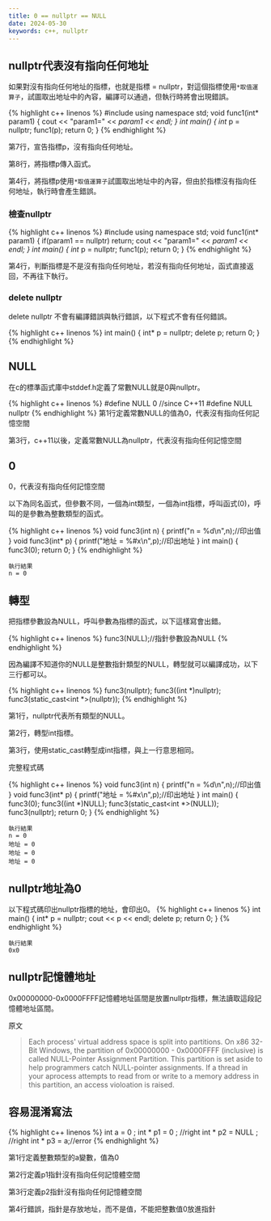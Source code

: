 ```yaml
---
title: 0 == nullptr == NULL
date: 2024-05-30
keywords: c++, nullptr
---
```


## nullptr代表沒有指向任何地址

如果對沒有指向任何地址的指標，也就是指標 = nullptr，對這個指標使用`*取值運算子`，試圖取出地址中的內容，編譯可以通過，但執行時將會出現錯誤。

{% highlight c++ linenos %}
#include <iostream>
using namespace std;
void func1(int* param1) {
    cout << "param1=" << *param1 << endl;
}
int main() {
    int* p = nullptr;
    func1(p);
    return 0;
}
{% endhighlight %}

第7行，宣告指標p，沒有指向任何地址。

第8行，將指標p傳入函式。

第4行，將指標p使用`*取值運算子`試圖取出地址中的內容，但由於指標沒有指向任何地址，執行時會產生錯誤。


### 檢查nullptr

{% highlight c++ linenos %}
#include <iostream>
using namespace std;
void func1(int* param1) {
    if(param1 == nullptr) return;
    cout << "param1=" << *param1 << endl;
}
int main() {
    int* p = nullptr;
    func1(p);
    return 0;
}
{% endhighlight %}

第4行，判斷指標是不是沒有指向任何地址，若沒有指向任何地址，函式直接返回，不再往下執行。

### delete nullptr

delete nullptr 不會有編譯錯誤與執行錯誤，以下程式不會有任何錯誤。

{% highlight c++ linenos %}
int main() {
    int* p = nullptr;
    delete p;
    return 0;
}
{% endhighlight %}

## NULL

在c的標準函式庫中stddef.h定義了常數NULL就是0與nullptr。

{% highlight c++ linenos %}
#define NULL 0
//since C++11
#define NULL nullptr
{% endhighlight %}
第1行定義常數NULL的值為0，代表沒有指向任何記憶空間

第3行，c++11以後，定義常數NULL為nullptr，代表沒有指向任何記憶空間

## 0

0，代表沒有指向任何記憶空間

以下為同名函式，但參數不同，一個為int類型，一個為int指標，呼叫函式(0)，呼叫的是參數為整數類型的函式。

{% highlight c++ linenos %}
void func3(int n) {
    printf("n = %d\n",n);//印出值
}
void func3(int* p) {
    printf("地址 = %#x\n",p);//印出地址
}
int main() {
    func3(0);
    return 0;
}
{% endhighlight %}

```
執行結果
n = 0
```

## 轉型

把指標參數設為NULL，呼叫參數為指標的函式，以下這樣寫會出錯。

{% highlight c++ linenos %}
func3(NULL);//指針參數設為NULL
{% endhighlight %}

因為編譯不知道你的NULL是整數指針類型的NULL，轉型就可以編譯成功，以下三行都可以。

{% highlight c++ linenos %}
func3(nullptr);
func3((int *)nullptr);
func3(static_cast<int *>(nullptr));
{% endhighlight %}

第1行，nullptr代表所有類型的NULL。

第2行，轉型int指標。

第3行，使用static_cast轉型成int指標，與上一行意思相同。


完整程式碼

{% highlight c++ linenos %}
void func3(int n) {
    printf("n = %d\n",n);//印出值
}
void func3(int* p) {
    printf("地址 = %#x\n",p);//印出地址
}
int main() {
    func3(0);
    func3((int *)NULL);
    func3(static_cast<int *>(NULL));
    func3(nullptr);
    return 0;
}
{% endhighlight %}

```
執行結果
n = 0
地址 = 0
地址 = 0
地址 = 0
```

## nullptr地址為0

以下程式碼印出nullptr指標的地址，會印出0。
{% highlight c++ linenos %}
int main() {
    int* p = nullptr;
    cout << p << endl;
    delete p;
    return 0;
}
{% endhighlight %}

```
執行結果
0x0
```

## nullptr記憶體地址

0x00000000-0x0000FFFF記憶體地址區間是放置nullptr指標，無法讀取這段記憶體地址區間。

原文
>Each process' virtual address space is split into partitions. On x86 32-Bit Windows, the partition of 0x00000000 - 0x0000FFFF (inclusive) is called NULL-Pointer Assignment Partition. This partition is set aside to help programmers catch NULL-pointer assignments. If a thread in your aprocess attempts to read from or write to a memory address in this partition, an access violoation is raised.

## 容易混淆寫法

{% highlight c++ linenos %}
    int a = 0 ;
    int * p1 = 0 ; //right
    int * p2 = NULL ; //right
    int * p3 = a;//error
{% endhighlight %}

第1行定義整數類型的a變數，值為0

第2行定義p1指針沒有指向任何記憶體空間

第3行定義p2指針沒有指向任何記憶體空間

第4行錯誤，指針是存放地址，而不是值，不能把整數值0放進指針
